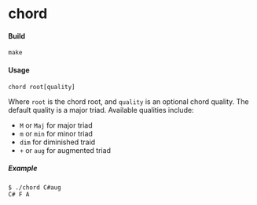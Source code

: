 # chord

#### Build

`make`

#### Usage

`chord root[quality]`

Where `root` is the chord root,
and `quality` is an optional chord quality.
The default quality is a major triad.
Available qualities include:

* `M` or `Maj` for major triad
* `m` or `min` for minor triad
* `dim` for diminished traid
* `+` or `aug` for augmented triad

##### Example

```
$ ./chord C#aug
C# F A
````
